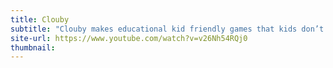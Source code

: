 ```yaml
---
title: Clouby
subtitle: "Clouby makes educational kid friendly games that kids don’t realize are educational. We strive to bring a sense of adventure and discovery to all of our users while providing parents with piece of mind."
site-url: https://www.youtube.com/watch?v=v26Nh54RQj0
thumbnail: 
---
```


